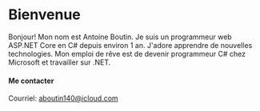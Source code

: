 # Bienvenue
Bonjour! Mon nom est Antoine Boutin. Je suis un programmeur web ASP.NET Core en C# depuis environ 1 an. J'adore apprendre de nouvelles technologies. Mon emploi de rêve est de devenir programmeur C# chez Microsoft et travailler sur .NET.


#### Me contacter
Courriel: [aboutin140@icloud.com](mailto:aboutin140@icloud.com)
